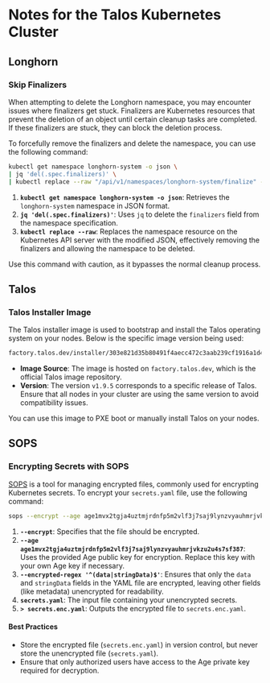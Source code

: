 # Notes for the Talos Kubernetes Cluster

## Longhorn

### Skip Finalizers

When attempting to delete the Longhorn namespace, you may encounter issues where finalizers get stuck. Finalizers are Kubernetes resources that prevent the deletion of an object until certain cleanup tasks are completed. If these finalizers are stuck, they can block the deletion process.

To forcefully remove the finalizers and delete the namespace, you can use the following command:

```bash
kubectl get namespace longhorn-system -o json \
| jq 'del(.spec.finalizers)' \
| kubectl replace --raw "/api/v1/namespaces/longhorn-system/finalize" -f -
```

1. **`kubectl get namespace longhorn-system -o json`**: Retrieves the `longhorn-system` namespace in JSON format.
2. **`jq 'del(.spec.finalizers)'`**: Uses `jq` to delete the `finalizers` field from the namespace specification.
3. **`kubectl replace --raw`**: Replaces the namespace resource on the Kubernetes API server with the modified JSON, effectively removing the finalizers and allowing the namespace to be deleted.

Use this command with caution, as it bypasses the normal cleanup process.

## Talos

### Talos Installer Image

The Talos installer image is used to bootstrap and install the Talos operating system on your nodes. Below is the specific image version being used:

```bash
factory.talos.dev/installer/303e821d35b80491f4aecc472c3aab239cf1916a1d4e71f283a5cf164f3a0dfd:v1.9.5
```

- **Image Source**: The image is hosted on `factory.talos.dev`, which is the official Talos image repository.
- **Version**: The version `v1.9.5` corresponds to a specific release of Talos. Ensure that all nodes in your cluster are using the same version to avoid compatibility issues.

You can use this image to PXE boot or manually install Talos on your nodes.

## SOPS

### Encrypting Secrets with SOPS

[SOPS](https://github.com/getsops/sops) is a tool for managing encrypted files, commonly used for encrypting Kubernetes secrets. To encrypt your `secrets.yaml` file, use the following command:

```bash
sops --encrypt --age age1mvx2tgja4uztmjrdnfp5m2vlf3j7saj9lynzvyauhmrjvkzu2u4s7sf387 --encrypted-regex '^(data|stringData)$' secrets.yaml > secrets.enc.yaml
```

1. **`--encrypt`**: Specifies that the file should be encrypted.
2. **`--age age1mvx2tgja4uztmjrdnfp5m2vlf3j7saj9lynzvyauhmrjvkzu2u4s7sf387`**: Uses the provided Age public key for encryption. Replace this key with your own Age key if necessary.
3. **`--encrypted-regex '^(data|stringData)$'`**: Ensures that only the `data` and `stringData` fields in the YAML file are encrypted, leaving other fields (like metadata) unencrypted for readability.
4. **`secrets.yaml`**: The input file containing your unencrypted secrets.
5. **`> secrets.enc.yaml`**: Outputs the encrypted file to `secrets.enc.yaml`.

#### Best Practices

- Store the encrypted file (`secrets.enc.yaml`) in version control, but never store the unencrypted file (`secrets.yaml`).
- Ensure that only authorized users have access to the Age private key required for decryption.
